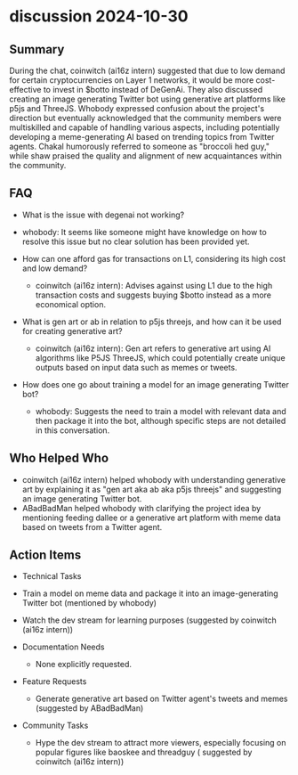 # discussion 2024-10-30

## Summary

During the chat, coinwitch (ai16z intern) suggested that due to low demand for certain cryptocurrencies on Layer 1
networks, it would be more cost-effective to invest in $botto instead of DeGenAi. They also discussed creating an image
generating Twitter bot using generative art platforms like p5js and ThreeJS. Whobody expressed confusion about the
project's direction but eventually acknowledged that the community members were multiskilled and capable of handling
various aspects, including potentially developing a meme-generating AI based on trending topics from Twitter agents.
Chakal humorously referred to someone as "broccoli hed guy," while shaw praised the quality and alignment of new
acquaintances within the community.

## FAQ

- What is the issue with degenai not working?
- whobody: It seems like someone might have knowledge on how to resolve this issue but no clear solution has been
  provided yet.

- How can one afford gas for transactions on L1, considering its high cost and low demand?

    - coinwitch (ai16z intern): Advises against using L1 due to the high transaction costs and suggests buying $botto
      instead as a more economical option.

- What is gen art or ab in relation to p5js threejs, and how can it be used for creating generative art?

    - coinwitch (ai16z intern): Gen art refers to generative art using AI algorithms like P5JS ThreeJS, which could
      potentially create unique outputs based on input data such as memes or tweets.

- How does one go about training a model for an image generating Twitter bot?
    - whobody: Suggests the need to train a model with relevant data and then package it into the bot, although specific
      steps are not detailed in this conversation.

## Who Helped Who

- coinwitch (ai16z intern) helped whobody with understanding generative art by explaining it as "gen art aka ab aka p5js
  threejs" and suggesting an image generating Twitter bot.
- ABadBadMan helped whobody with clarifying the project idea by mentioning feeding dallee or a generative art platform with meme data based on tweets from a Twitter agent.

## Action Items

- Technical Tasks
- Train a model on meme data and package it into an image-generating Twitter bot (mentioned by whobody)
- Watch the dev stream for learning purposes (suggested by coinwitch (ai16z intern))

- Documentation Needs

    - None explicitly requested.

- Feature Requests

    - Generate generative art based on Twitter agent's tweets and memes (suggested by ABadBadMan)

- Community Tasks
    - Hype the dev stream to attract more viewers, especially focusing on popular figures like baoskee and threadguy (
      suggested by coinwitch (ai16z intern))
